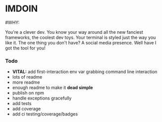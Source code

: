 # IMDOIN

#WHY:

You're a clever dev. You know your way around all the new fanciest frameworks,
the coolest dev toys. Your terminal is styled just the way you like it. The one
thing you don't have? A social media presence. Well have I got the tool for you!


### Todo
* **VITAL:** add first-interaction env var grabbing command line interaction
* lots of readme
* more readme
* enough readme to make it **dead simple**
* publish on npm
* handle exceptions gracefully
* add tests
* add coverage
* add ci testing/coverage/badges
